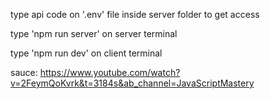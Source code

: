 type api code on '.env' file inside server folder to get access

type 'npm run server' on server terminal

type 'npm run dev' on client terminal

sauce: https://www.youtube.com/watch?v=2FeymQoKvrk&t=3184s&ab_channel=JavaScriptMastery




